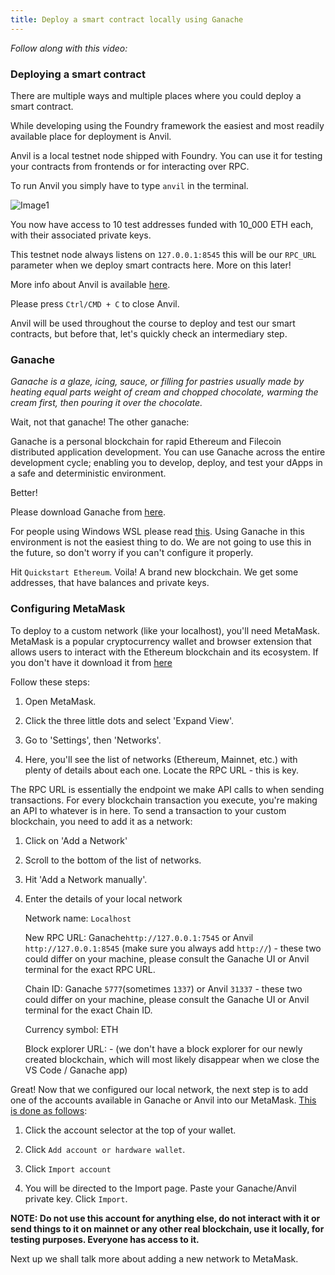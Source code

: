 ```yaml
---
title: Deploy a smart contract locally using Ganache
---
```


_Follow along with this video:_


### Deploying a smart contract

There are multiple ways and multiple places where you could deploy a smart contract.

While developing using the Foundry framework the easiest and most readily available place for deployment is Anvil.

Anvil is a local testnet node shipped with Foundry. You can use it for testing your contracts from frontends or for interacting over RPC.

To run Anvil you simply have to type `anvil` in the terminal.

![Image1](/foundry-simply-storage/10-deploy-a-smart-contract-locally-using-ganache/Image1.PNG)

You now have access to 10 test addresses funded with 10_000 ETH each, with their associated private keys.

This testnet node always listens on `127.0.0.1:8545` this will be our `RPC_URL` parameter when we deploy smart contracts here. More on this later!

More info about Anvil is available [here](https://book.getfoundry.sh/reference/anvil/).

Please press `Ctrl/CMD + C` to close Anvil.

Anvil will be used throughout the course to deploy and test our smart contracts, but before that, let's quickly check an intermediary step.

### Ganache

_Ganache is a glaze, icing, sauce, or filling for pastries usually made by heating equal parts weight of cream and chopped chocolate, warming the cream first, then pouring it over the chocolate._

Wait, not that ganache! The other ganache:

Ganache is a personal blockchain for rapid Ethereum and Filecoin distributed application development. You can use Ganache across the entire development cycle; enabling you to develop, deploy, and test your dApps in a safe and deterministic environment.

Better!

Please download Ganache from [here](https://archive.trufflesuite.com/ganache/).

For people using Windows WSL please read [this](https://github.com/Cyfrin/foundry-simple-storage-f23?tab=readme-ov-file#windows-wsl--ganache). Using Ganache in this environment is not the easiest thing to do. We are not going to use this in the future, so don't worry if you can't configure it properly.

Hit `Quickstart Ethereum`. Voila! A brand new blockchain. We get some addresses, that have balances and private keys.

### Configuring MetaMask

To deploy to a custom network (like your localhost), you'll need MetaMask. MetaMask is a popular cryptocurrency wallet and browser extension that allows users to interact with the Ethereum blockchain and its ecosystem. If you don't have it download it from [here](https://metamask.io/download/)

Follow these steps:

1. Open MetaMask.

2. Click the three little dots and select 'Expand View'.

3. Go to 'Settings', then 'Networks'.

4. Here, you'll see the list of networks (Ethereum, Mainnet, etc.) with plenty of details about each one. Locate the RPC URL - this is key.

The RPC URL is essentially the endpoint we make API calls to when sending transactions. For every blockchain transaction you execute, you're making an API to whatever is in here.
To send a transaction to your custom blockchain, you need to add it as a network:

1. Click on 'Add a Network'

2. Scroll to the bottom of the list of networks.

3. Hit 'Add a Network manually'.

4. Enter the details of your local network

   Network name: `Localhost`

   New RPC URL: Ganache`http://127.0.0.1:7545` or Anvil `http://127.0.0.1:8545` (make sure you always add `http://`) - these two could differ on your machine, please consult the Ganache UI or Anvil terminal for the exact RPC URL.

   Chain ID: Ganache `5777`(sometimes `1337`) or Anvil `31337` - these two could differ on your machine, please consult the Ganache UI or Anvil terminal for the exact Chain ID.

   Currency symbol: ETH

   Block explorer URL: - (we don't have a block explorer for our newly created blockchain, which will most likely disappear when we close the VS Code / Ganache app)

Great! Now that we configured our local network, the next step is to add one of the accounts available in Ganache or Anvil into our MetaMask. [This is done as follows](https://support.metamask.io/hc/en-us/articles/360015489331-How-to-import-an-account#h_01G01W07NV7Q94M7P1EBD5BYM4):

1. Click the account selector at the top of your wallet.

2. Click `Add account or hardware wallet`.

3. Click `Import account`

4. You will be directed to the Import page. Paste your Ganache/Anvil private key. Click `Import`.

**NOTE: Do not use this account for anything else, do not interact with it or send things to it on mainnet or any other real blockchain, use it locally, for testing purposes. Everyone has access to it.**

Next up we shall talk more about adding a new network to MetaMask.
